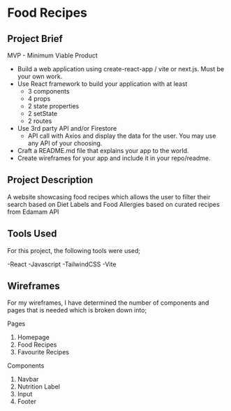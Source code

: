 #	Food Recipes

## Project Brief

MVP - Minimum Viable Product
* Build a web application using create-react-app / vite or next.js. Must be your own work.
* Use React framework to build your application with at least
    * 3 components
    * 4 props
    * 2 state properties
    * 2 setState
    * 2 routes
* Use 3rd party API and/or Firestore
    * API call with Axios and display the data for the user. You may use any API of your choosing.
* Craft a README.md file that explains your app to the world.
* Create wireframes for your app and include it in your repo/readme.


## Project Description
A website showcasing food recipes which allows the user to filter their search based on Diet Labels and Food Allergies based on curated recipes from Edamam API

## Tools Used

For this project, the following tools were used;

-React
-Javascript
-TailwindCSS
-Vite




## Wireframes
For my wireframes, I have determined the number of components and pages that is needed which is broken down into;

Pages
1. Homepage
2. Food Recipes
3. Favourite Recipes

Components
1. Navbar
2. Nutrition Label
3. Input
4. Footer





